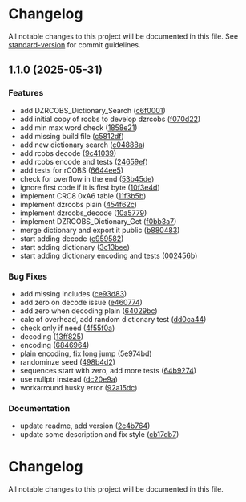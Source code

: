 # Changelog

All notable changes to this project will be documented in this file. See [standard-version](https://github.com/conventional-changelog/standard-version) for commit guidelines.

## 1.1.0 (2025-05-31)


### Features

* add DZRCOBS_Dictionary_Search ([c6f0001](http://github.com/KammutierSpule/dzrcobs/commit/c6f000149fba652993ac0ea6d8a5623ccd712f23))
* add initial copy of rcobs to develop dzrcobs ([f070d22](http://github.com/KammutierSpule/dzrcobs/commit/f070d22be276f1846c6d2069c5100950976c08f5))
* add min max word check ([1858e21](http://github.com/KammutierSpule/dzrcobs/commit/1858e21b287a776068473d6b7f5a0a7d8be76085))
* add missing build file ([c5812df](http://github.com/KammutierSpule/dzrcobs/commit/c5812df143f2ad684bbaf635ea5190163d2a7ca9))
* add new dictionary search ([c04888a](http://github.com/KammutierSpule/dzrcobs/commit/c04888ab708d0dea174abcf70d216a6896ce79d0))
* add rcobs decode ([9c41039](http://github.com/KammutierSpule/dzrcobs/commit/9c41039bf0cdef9b0ba55a2b3faba7a967c603bb))
* add rcobs encode and tests ([24659ef](http://github.com/KammutierSpule/dzrcobs/commit/24659ef9f205ce10fb1434ccc17a775ad9ea8c15))
* add tests for rCOBS ([6644ee5](http://github.com/KammutierSpule/dzrcobs/commit/6644ee55b7c60ae4d54c36b0591590345c301acd))
* check for overflow in the end ([53b45de](http://github.com/KammutierSpule/dzrcobs/commit/53b45de5d8eb923d466228d46df5faaab4ecff28))
* ignore first code if it is first byte ([10f3e4d](http://github.com/KammutierSpule/dzrcobs/commit/10f3e4dd6c4a46043ad54a4015c765423f003450))
* implement CRC8 0xA6 table ([11f3b5b](http://github.com/KammutierSpule/dzrcobs/commit/11f3b5bf09ec599c6562c4c6a49c395000351006))
* implement dzrcobs plain ([454f62c](http://github.com/KammutierSpule/dzrcobs/commit/454f62c0f074403028d36344bac655f9d9983fa9))
* implement dzrcobs_decode ([10a5779](http://github.com/KammutierSpule/dzrcobs/commit/10a57794344f7962dc2b6205f5d84b36caeeb2d2))
* implement DZRCOBS_Dictionary_Get ([f0bb3a7](http://github.com/KammutierSpule/dzrcobs/commit/f0bb3a7d6a0e378d2d2888f25cd8df3c26b4d211))
* merge dictionary and export it public ([b880483](http://github.com/KammutierSpule/dzrcobs/commit/b8804831dedf50bed4249fdf97efa8ef0346e111))
* start adding decode ([e959582](http://github.com/KammutierSpule/dzrcobs/commit/e9595820320b4051e25f39ec25df3a9e293674da))
* start adding dictionary ([3c13bee](http://github.com/KammutierSpule/dzrcobs/commit/3c13beea66ff7fe55ffc93e30ede73281d37ab20))
* start adding dictionary encoding and tests ([002456b](http://github.com/KammutierSpule/dzrcobs/commit/002456b35e28a05d26a9134994a08cdf0b7f2270))


### Bug Fixes

* add missing includes ([ce93d83](http://github.com/KammutierSpule/dzrcobs/commit/ce93d8351cf839fe9fcdcf28711baac64eefb668))
* add zero on decode issue ([e460774](http://github.com/KammutierSpule/dzrcobs/commit/e460774321b52d6c891ecfb816f73567d31ce33d))
* add zero when decoding plain ([64029bc](http://github.com/KammutierSpule/dzrcobs/commit/64029bc3f0e40d13bdfdb7d29e4d5227d26a04af))
* calc of overhead, add random dictionary test ([dd0ca44](http://github.com/KammutierSpule/dzrcobs/commit/dd0ca44af9d058d2e554a98668d453bbd43a4693))
* check only if need ([4f55f0a](http://github.com/KammutierSpule/dzrcobs/commit/4f55f0a14f4a47d9ce02eb662ddd940eff8e9cde))
* decoding ([13ff825](http://github.com/KammutierSpule/dzrcobs/commit/13ff8251a30d438bb3f3ba604044940ea5918c4d))
* encoding ([6846964](http://github.com/KammutierSpule/dzrcobs/commit/6846964791c0ab494ba44f1e8801a8c6347fc44b))
* plain encoding, fix long jump ([5e974bd](http://github.com/KammutierSpule/dzrcobs/commit/5e974bd5916f926100ea97ed15acff66298d32e6))
* randominze seed ([498b4d2](http://github.com/KammutierSpule/dzrcobs/commit/498b4d29f89c7e959108820bcb9b17842a91db24))
* sequences start with zero, add more tests ([64b9274](http://github.com/KammutierSpule/dzrcobs/commit/64b92746b744a0cd7d6e7a87490b19a25a7c404b))
* use nullptr instead ([dc20e9a](http://github.com/KammutierSpule/dzrcobs/commit/dc20e9a5599ba78df4f4ea1fb5825c49abba7cfc))
* workarround husky error ([92a15dc](http://github.com/KammutierSpule/dzrcobs/commit/92a15dc80299ff3c8342647588b65220813ad2a6))


### Documentation

* update readme, add version ([2c4b764](http://github.com/KammutierSpule/dzrcobs/commit/2c4b764b95aa57610fe6e2bd1a83bbd481861bb2))
* update some description and fix style ([cb17db7](http://github.com/KammutierSpule/dzrcobs/commit/cb17db73afeab146e042ffffd9070af78a10e98f))

# Changelog

All notable changes to this project will be documented in this file.